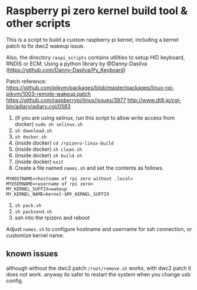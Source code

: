 # Raspberry pi zero kernel build tool & other scripts

This is a script to build a custom raspberry pi kernel, including a kernel patch to fix dwc2 wakeup issue.

Also, the directory `raspi_scripts` contains utilities to setup HID keyboard, RNDIS or ECM. Using a python library by @Danny-Dasilva (<https://github.com/Danny-Dasilva/Py_Keyboard>)

Patch reference: <https://github.com/pikvm/packages/blob/master/packages/linux-rpi-pikvm/1003-remote-wakeup.patch> <https://github.com/raspberrypi/linux/issues/3977> <http://www.dt8.jp/cgi-bin/adiary/adiary.cgi/0583>

1. (if you are using selinux, run this script to allow write access from docker) `sudo sh selinux.sh`
1. `sh download.sh`
1. `sh docker.sh`
1. (inside docker) `cd /rpizero-linux-build`
1. (inside docker) `sh clean.sh`
1. (inside docker) `sh build.sh`
1. (inside docker) `exit`
1. Create a file named `names.sh` and set the contents as follows.
  ```
  MYHOSTNAME=<hostname of rpi zero without .local>
  MYUSERNAME=<username of rpi zero>
  MY_KERNEL_SUFFIX=wakeup
  MY_KERNEL_NAME=kernel-$MY_KERNEL_SUFFIX
  ```
1. `sh pack.sh`
1. `sh packsend.sh`
1. ssh into the rpizero and reboot

Adjust `names.sh` to configure hostname and username for ssh connection, or customize kernel name.

## known issues

although without the dwc2 patch `/root/remove.sh` works, with dwc2 patch it does not work. anyway its safer to restart the system when you change usb config.

